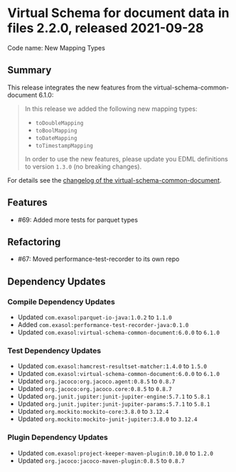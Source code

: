 # Virtual Schema for document data in files 2.2.0, released 2021-09-28

Code name: New Mapping Types

## Summary

This release integrates the new features from the virtual-schema-common-document 6.1.0:

> In this release we added the following new mapping types:
>
> * `toDoubleMapping`
> * `toBoolMapping`
> * `toDateMapping`
> * `toTimestampMapping`
>
> In order to use the new features, please update you EDML definitions to version `1.3.0` (no breaking changes).

For details see the [changelog of the virtual-schema-common-document](https://github.com/exasol/virtual-schema-common-document/blob/main/doc/changes/changes_6.1.0.md).

## Features

* #69: Added more tests for parquet types

## Refactoring

* #67: Moved performance-test-recorder to its own repo

## Dependency Updates

### Compile Dependency Updates

* Updated `com.exasol:parquet-io-java:1.0.2` to `1.1.0`
* Added `com.exasol:performance-test-recorder-java:0.1.0`
* Updated `com.exasol:virtual-schema-common-document:6.0.0` to `6.1.0`

### Test Dependency Updates

* Updated `com.exasol:hamcrest-resultset-matcher:1.4.0` to `1.5.0`
* Updated `com.exasol:virtual-schema-common-document:6.0.0` to `6.1.0`
* Updated `org.jacoco:org.jacoco.agent:0.8.5` to `0.8.7`
* Updated `org.jacoco:org.jacoco.core:0.8.5` to `0.8.7`
* Updated `org.junit.jupiter:junit-jupiter-engine:5.7.1` to `5.8.1`
* Updated `org.junit.jupiter:junit-jupiter-params:5.7.1` to `5.8.1`
* Updated `org.mockito:mockito-core:3.8.0` to `3.12.4`
* Updated `org.mockito:mockito-junit-jupiter:3.8.0` to `3.12.4`

### Plugin Dependency Updates

* Updated `com.exasol:project-keeper-maven-plugin:0.10.0` to `1.2.0`
* Updated `org.jacoco:jacoco-maven-plugin:0.8.5` to `0.8.7`
